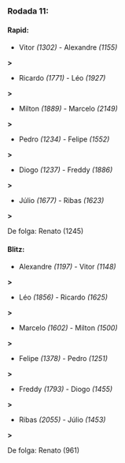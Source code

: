 ### Rodada 11:

#### Rapid:

* Vitor *(1302)*     -     Alexandre *(1155)*

 **>** 
* Ricardo *(1771)*     -     Léo *(1927)*

 **>** 
* Milton *(1889)*     -     Marcelo *(2149)*

 **>** 
* Pedro *(1234)*     -     Felipe *(1552)*

 **>** 
* Diogo *(1237)*     -     Freddy *(1886)*

 **>** 
* Júlio *(1677)*     -     Ribas *(1623)*

 **>** 

De folga: Renato (1245)

#### Blitz:

* Alexandre *(1197)*     -     Vitor *(1148)*

 **>** 
* Léo *(1856)*     -     Ricardo *(1625)*

 **>** 
* Marcelo *(1602)*     -     Milton *(1500)*

 **>** 
* Felipe *(1378)*     -     Pedro *(1251)*

 **>** 
* Freddy *(1793)*     -     Diogo *(1455)*

 **>** 
* Ribas *(2055)*     -     Júlio *(1453)*

 **>** 

De folga: Renato (961)

